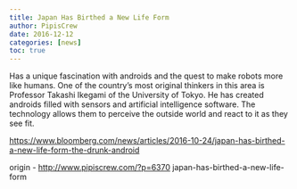 ```yaml
---
title: Japan Has Birthed a New Life Form
author: PipisCrew
date: 2016-12-12
categories: [news]
toc: true
---
```


Has a unique fascination with androids and the quest to make robots more like humans. One of the country’s most original thinkers in this area is Professor Takashi Ikegami of the University of Tokyo. He has created androids filled with sensors and artificial intelligence software. The technology allows them to perceive the outside world and react to it as they see fit.

https://www.bloomberg.com/news/articles/2016-10-24/japan-has-birthed-a-new-life-form-the-drunk-android

origin - http://www.pipiscrew.com/?p=6370 japan-has-birthed-a-new-life-form